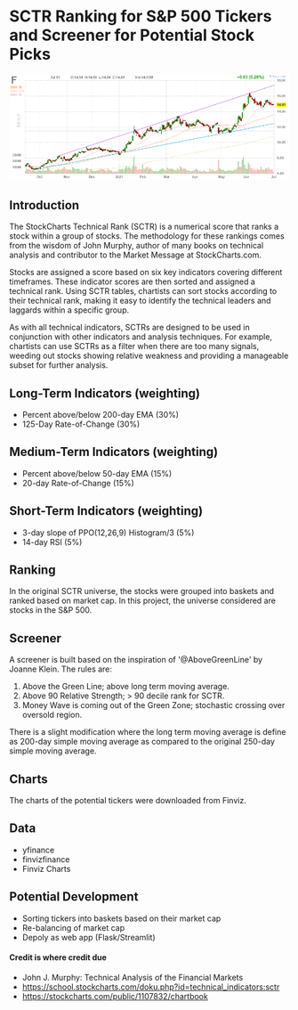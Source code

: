 # SCTR Ranking for S&P 500 Tickers and Screener for Potential Stock Picks

![Plot](https://github.com/jinwei-ang/Stock-Market-Analysis-Mini-Projects/blob/main/SCTR(2020-06-29)/SCTR(2021-07-02).png)
## Introduction
The StockCharts Technical Rank (SCTR) is a numerical score that ranks a stock within a group of stocks. The methodology for these rankings comes from the wisdom of John Murphy, author of many books on technical analysis and contributor to the Market Message at StockCharts.com.

Stocks are assigned a score based on six key indicators covering different timeframes. These indicator scores are then sorted and assigned a technical rank. Using SCTR tables, chartists can sort stocks according to their technical rank, making it easy to identify the technical leaders and laggards within a specific group.

As with all technical indicators, SCTRs are designed to be used in conjunction with other indicators and analysis techniques. For example, chartists can use SCTRs as a filter when there are too many signals, weeding out stocks showing relative weakness and providing a manageable subset for further analysis.

Long-Term Indicators (weighting)
--------------------------------

  * Percent above/below 200-day EMA (30%)
  * 125-Day Rate-of-Change (30%)

Medium-Term Indicators (weighting)
----------------------------------

  * Percent above/below 50-day EMA (15%)
  * 20-day Rate-of-Change (15%)

Short-Term Indicators (weighting)
---------------------------------

  * 3-day slope of PPO(12,26,9) Histogram/3 (5%)
  * 14-day RSI (5%)

## Ranking
In the original SCTR universe, the stocks were grouped into baskets and ranked based on market cap. In this project, the universe considered are stocks in the S&P 500.

## Screener
A screener is built based on the inspiration of '@AboveGreenLine' by Joanne Klein. The rules are:
1. Above the Green Line; above long term moving average.
2. Above 90 Relative Strength; > 90 decile rank for SCTR.
3. Money Wave is coming out of the Green Zone; stochastic crossing over oversold region.

There is a slight modification where the long term moving average is define as 200-day simple moving average as compared to the original 250-day simple moving average.

## Charts
The charts of the potential tickers were downloaded from Finviz.

## Data
* yfinance
* finvizfinance
* Finviz Charts

## Potential Development
* Sorting tickers into baskets based on their market cap
* Re-balancing of market cap
* Depoly as web app (Flask/Streamlit)

#### Credit is where credit due
- John J. Murphy: Technical Analysis of the Financial Markets
- https://school.stockcharts.com/doku.php?id=technical_indicators:sctr
- https://stockcharts.com/public/1107832/chartbook
